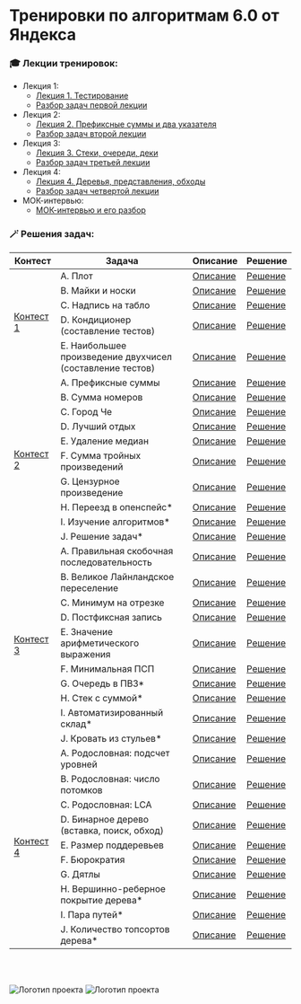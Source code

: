 # Тренировки по алгоритмам 6.0 от Яндекса

<h3>🎓 Лекции тренировок:</h3>

- Лекция 1:
  - [Лекция 1. Тестирование](https://www.youtube.com/live/c67zB3FWLOs)
  - [Разбор задач первой лекции](https://www.youtube.com/live/Gk5KrTA5hpQ)
- Лекция 2:
  - [Лекция 2. Префиксные суммы и два указателя](https://www.youtube.com/live/B4uP6igiVNU)
  - [Разбор задач второй лекции](https://www.youtube.com/live/T3-4f5SZy3Y)
- Лекция 3:
  - [Лекция 3. Стеки, очереди, деки](https://www.youtube.com/live/km0E_i8Dtso)
  - [Разбор задач третьей лекции](https://www.youtube.com/live/Fg5uDgPZDoo)
- Лекция 4:
  - [Лекция 4. Деревья, представления, обходы](https://www.youtube.com/live/O9ffppQ05-c)
  - [Разбор задач четвертой лекции](https://www.youtube.com/live/P6SqATvWYpY)
- МОК-интервью:
  - [МОК-интервью и его разбор](https://www.youtube.com/live/rNieihJ5U18)

<h3>🪄 Решения задач:</h3>

<table>
  <thead>
    <tr>
      <th>Контест</th>
      <th>Задача</th>
      <th>Описание</th>
      <th>Решение</th>
    </tr>
  </thead>
  <tbody>
    <tr>
      <td  rowspan=5><a href="contest1">Контест 1</a></td>
      <td>A. Плот</td>
      <td><a href="contest1/problem_A_description.pdf">Описание</a></td>
      <td><a href="contest1/problem_A.py">Решение</a></td>
    </tr>
    <tr>
      <td>B. Майки и носки</td>
      <td><a href="contest1/problem_B_description.pdf">Описание</a></td>
      <td><a href="contest1/problem_B.py">Решение</a></td>
    </tr>
    <tr>
      <td>C. Надпись на табло</td>
      <td><a href="contest1/problem_C_description.pdf">Описание</a></td>
      <td><a href="contest1/problem_C.py">Решение</a></td>
    </tr>
    <tr>
      <td>D. Кондиционер (составление тестов)</td>
      <td><a href="contest1/problem_D_description.pdf">Описание</a></td>
      <td><a href="contest1/problem_D.txt">Решение</a></td>
    </tr>
    <tr>
      <td>E. Наибольшее произведение двухчисел (составление тестов)</td>
      <td><a href="contest1/problem_E_description.pdf">Описание</a></td>
      <td><a href="contest1/problem_E.txt">Решение</a></td>
    </tr>
    <tr>
      <td  rowspan=10><a href="contest2">Контест 2</a></td>
      <td>A. Префиксные суммы</td>
      <td><a href="contest2/problem_A_description.pdf">Описание</a></td>
      <td><a href="contest2/problem_A.py">Решение</a></td>
    </tr>
    <tr>
      <td>B. Сумма номеров</td>
      <td><a href="contest2/problem_B_description.pdf">Описание</a></td>
      <td><a href="contest2/problem_B.py">Решение</a></td>
    </tr>
    <tr>
      <td>C. Город Че</td>
      <td><a href="contest2/problem_C_description.pdf">Описание</a></td>
      <td><a href="contest2/problem_C.py">Решение</a></td>
    </tr>
    <tr>
      <td>D. Лучший отдых</td>
      <td><a href="contest2/problem_D_description.pdf">Описание</a></td>
      <td><a href="contest2/problem_D.py">Решение</a></td>
    </tr>
    <tr>
      <td>E. Удаление медиан</td>
      <td><a href="contest2/problem_E_description.pdf">Описание</a></td>
      <td><a href="contest2/problem_E.py">Решение</a></td>
    </tr>
    <tr>
      <td>F. Сумма тройных произведений</td>
      <td><a href="contest2/problem_F_description.pdf">Описание</a></td>
      <td><a href="contest2/problem_F.py">Решение</a></td>
    </tr>
    <tr>
      <td>G. Цензурное произведение</td>
      <td><a href="contest2/problem_G_description.pdf">Описание</a></td>
      <td><a href="contest2/problem_G.py">Решение</a></td>
    </tr>
    <tr>
      <td>H. Переезд в опенспейс*</td>
      <td><a href="contest2/problem_H_description.pdf">Описание</a></td>
      <td><a href="contest2/problem_H.py">Решение</a></td>
    </tr>
    <tr>
      <td>I. Изучение алгоритмов*</td>
      <td><a href="contest2/problem_I_description.pdf">Описание</a></td>
      <td><a href="contest2/problem_I.py">Решение</a></td>
    </tr>
    <tr>
      <td>J. Решение задач*</td>
      <td><a href="contest2/problem_J_description.pdf">Описание</a></td>
      <td><a href="contest2/problem_J.py">Решение</a></td>
    </tr>
    <tr>
      <td  rowspan=10><a href="contest3">Контест 3</a></td>
      <td>A. Правильная скобочная последовательность</td>
      <td><a href="contest3/problem_A_description.pdf">Описание</a></td>
      <td><a href="contest3/problem_A.py">Решение</a></td>
    </tr>
    <tr>
      <td>B. Великое Лайнландское переселение</td>
      <td><a href="contest3/problem_B_description.pdf">Описание</a></td>
      <td><a href="contest3/problem_B.py">Решение</a></td>
    </tr>
    <tr>
      <td>C. Минимум на отрезке</td>
      <td><a href="contest3/problem_C_description.pdf">Описание</a></td>
      <td><a href="contest3/problem_C.py">Решение</a></td>
    </tr>
    <tr>
      <td>D. Постфиксная запись</td>
      <td><a href="contest3/problem_D_description.pdf">Описание</a></td>
      <td><a href="contest3/problem_D.py">Решение</a></td>
    </tr>
    <tr>
      <td>E. Значение арифметического выражения</td>
      <td><a href="contest3/problem_E_description.pdf">Описание</a></td>
      <td><a href="contest3/problem_E.py">Решение</a></td>
    </tr>
    <tr>
      <td>F. Минимальная ПСП</td>
      <td><a href="contest3/problem_F_description.pdf">Описание</a></td>
      <td><a href="contest3/problem_F.py">Решение</a></td>
    </tr>
    <tr>
      <td>G. Очередь в ПВЗ*</td>
      <td><a href="contest3/problem_G_description.pdf">Описание</a></td>
      <td><a href="contest3/problem_G.py">Решение</a></td>
    </tr>
    <tr>
      <td>H. Стек с суммой*</td>
      <td><a href="contest3/problem_H_description.pdf">Описание</a></td>
      <td><a href="contest3/problem_H.py">Решение</a></td>
    </tr>
    <tr>
      <td>I. Автоматизированный склад*</td>
      <td><a href="contest3/problem_I_description.pdf">Описание</a></td>
      <td><a href="contest3/problem_I.py">Решение</a></td>
    </tr>
    <tr>
      <td>J. Кровать из стульев*</td>
      <td><a href="contest3/problem_J_description.pdf">Описание</a></td>
      <td><a href="contest3/problem_J.py">Решение</a></td>
    </tr>
    <tr>
      <td  rowspan=10><a href="contest4">Контест 4</a></td>
      <td>A. Родословная: подсчет уровней</td>
      <td><a href="contest4/problem_A_description.pdf">Описание</a></td>
      <td><a href="contest4/problem_A.py">Решение</a></td>
    </tr>
    <tr>
      <td>B. Родословная: число потомков</td>
      <td><a href="contest4/problem_B_description.pdf">Описание</a></td>
      <td><a href="contest4/problem_B.py">Решение</a></td>
    </tr>
    <tr>
      <td>C. Родословная: LCA</td>
      <td><a href="contest4/problem_C_description.pdf">Описание</a></td>
      <td><a href="contest4/problem_C.py">Решение</a></td>
    </tr>
    <tr>
      <td>D. Бинарное дерево (вставка, поиск, обход)</td>
      <td><a href="contest4/problem_D_description.pdf">Описание</a></td>
      <td><a href="contest4/problem_D.py">Решение</a></td>
    </tr>
    <tr>
      <td>E. Размер поддеревьев</td>
      <td><a href="contest4/problem_E_description.pdf">Описание</a></td>
      <td><a href="contest4/problem_E.py">Решение</a></td>
    </tr>
    <tr>
      <td>F. Бюрократия</td>
      <td><a href="contest4/problem_F_description.pdf">Описание</a></td>
      <td><a href="contest4/problem_F.py">Решение</a></td>
    </tr>
    <tr>
      <td>G. Дятлы</td>
      <td><a href="contest4/problem_G_description.pdf">Описание</a></td>
      <td><a href="contest4/problem_G.py">Решение</a></td>
    </tr>
    <tr>
      <td>H. Вершинно-реберное покрытие дерева*</td>
      <td><a href="contest4/problem_H_description.pdf">Описание</a></td>
      <td><a href="contest4/problem_H.py">Решение</a></td>
    </tr>
    <tr>
      <td>I. Пара путей*</td>
      <td><a href="contest4/problem_I_description.pdf">Описание</a></td>
      <td><a href="contest4/problem_I.py">Решение</a></td>
    </tr>
    <tr>
      <td>J. Количество топсортов дерева*</td>
      <td><a href="contest4/problem_J_description.pdf">Описание</a></td>
      <td><a href="contest4/problem_J.py">Решение</a></td>
    </tr>
  </tbody>
</table>

<br>
<br>

![Логотип проекта](https://avatars.mds.yandex.net/get-lpc/1635340/d1676757-c6d2-4b40-9848-7ed63de4216e/orig) ![Логотип проекта](https://avatars.mds.yandex.net/get-lpc/12373972/fb9e3b3b-2059-4a74-9032-a327b2ae265d/orig) 
